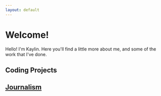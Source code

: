 ```yaml
---
layout: default
---
```

# Welcome!

Hello! I'm Kaylin. Here you'll find a little more about me, and some of the work that I've done.

<h2>Coding Projects<h2>

<h2><a href="https://kaylinli.github.io/journalism">Journalism</a><h2>
